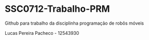 # SSC0712-Trabalho-PRM
Github para trabalho da disciplinha programação de robôs móveis



Lucas Pereira Pacheco - 12543930
